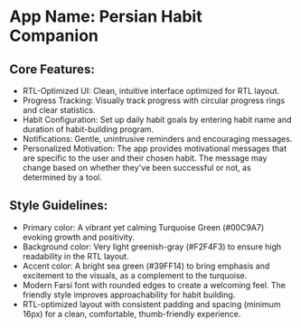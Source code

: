 # **App Name**: Persian Habit Companion

## Core Features:

- RTL-Optimized UI: Clean, intuitive interface optimized for RTL layout.
- Progress Tracking: Visually track progress with circular progress rings and clear statistics.
- Habit Configuration: Set up daily habit goals by entering habit name and duration of habit-building program.
- Notifications: Gentle, unintrusive reminders and encouraging messages.
- Personalized Motivation: The app provides motivational messages that are specific to the user and their chosen habit. The message may change based on whether they've been successful or not, as determined by a tool.

## Style Guidelines:

- Primary color: A vibrant yet calming Turquoise Green (#00C9A7) evoking growth and positivity.
- Background color: Very light greenish-gray (#F2F4F3) to ensure high readability in the RTL layout.
- Accent color: A bright sea green (#39FF14) to bring emphasis and excitement to the visuals, as a complement to the turquoise.
- Modern Farsi font with rounded edges to create a welcoming feel.  The friendly style improves approachability for habit building.
- RTL-optimized layout with consistent padding and spacing (minimum 16px) for a clean, comfortable, thumb-friendly experience.